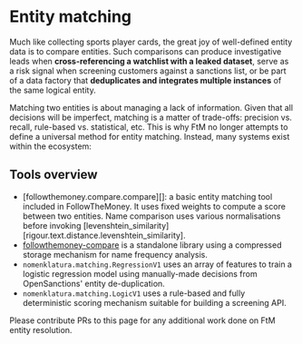 # Entity matching

Much like collecting sports player cards, the great joy of well-defined entity data is to compare entities. Such comparisons can produce investigative leads when **cross-referencing a watchlist with a leaked dataset**, serve as a risk signal when screening customers against a sanctions list, or be part of a data factory that **deduplicates and integrates multiple instances** of the same logical entity.

Matching two entities is about managing a lack of information. Given that all decisions will be imperfect, matching is a matter of trade-offs: precision vs. recall, rule-based vs. statistical, etc. This is why FtM no longer attempts to define a universal method for entity matching. Instead, many systems exist within the ecosystem:

## Tools overview

* [followthemoney.compare.compare][]: a basic entity matching tool included in FollowTheMoney. It uses fixed weights to compute a score between two entities. Name comparison uses various normalisations before invoking [levenshtein_similarity][rigour.text.distance.levenshtein_similarity].
* [followthemoney-compare](https://github.com/alephdata/followthemoney-compare) is a standalone library using a compressed storage mechanism for name frequency analysis. 
* `nomenklatura.matching.RegressionV1` uses an array of features to train a logistic regression model using manually-made decisions from OpenSanctions' entity de-duplication.
* `nomenklatura.matching.LogicV1` uses a rule-based and fully deterministic scoring mechanism suitable for building a screening API.

Please contribute PRs to this page for any additional work done on FtM entity resolution.
